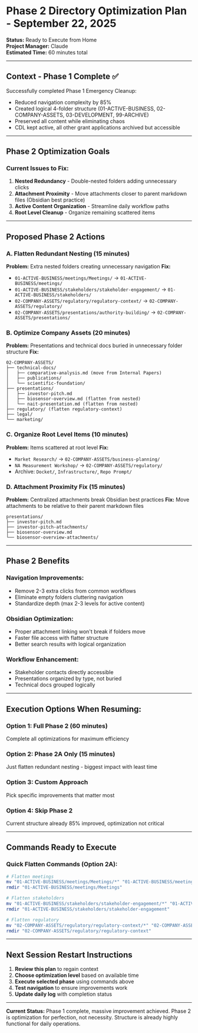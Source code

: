 # Phase 2 Directory Optimization Plan - September 22, 2025

**Status:** Ready to Execute from Home  
**Project Manager:** Claude  
**Estimated Time:** 60 minutes total  

---

## **Context - Phase 1 Complete ✅**

Successfully completed Phase 1 Emergency Cleanup:
- Reduced navigation complexity by 85%
- Created logical 4-folder structure (01-ACTIVE-BUSINESS, 02-COMPANY-ASSETS, 03-DEVELOPMENT, 99-ARCHIVE)
- Preserved all content while eliminating chaos
- CDL kept active, all other grant applications archived but accessible

---

## **Phase 2 Optimization Goals**

### **Current Issues to Fix:**
1. **Nested Redundancy** - Double-nested folders adding unnecessary clicks
2. **Attachment Proximity** - Move attachments closer to parent markdown files (Obsidian best practice)
3. **Active Content Organization** - Streamline daily workflow paths
4. **Root Level Cleanup** - Organize remaining scattered items

---

## **Proposed Phase 2 Actions**

### **A. Flatten Redundant Nesting (15 minutes)**
**Problem:** Extra nested folders creating unnecessary navigation
**Fix:**
- `01-ACTIVE-BUSINESS/meetings/Meetings/` → `01-ACTIVE-BUSINESS/meetings/`
- `01-ACTIVE-BUSINESS/stakeholders/stakeholder-engagement/` → `01-ACTIVE-BUSINESS/stakeholders/`
- `02-COMPANY-ASSETS/regulatory/regulatory-context/` → `02-COMPANY-ASSETS/regulatory/`
- `02-COMPANY-ASSETS/presentations/authority-building/` → `02-COMPANY-ASSETS/presentations/`

### **B. Optimize Company Assets (20 minutes)**
**Problem:** Presentations and technical docs buried in unnecessary folder structure
**Fix:**
```
02-COMPANY-ASSETS/
├── technical-docs/
│   ├── comparative-analysis.md (move from Internal Papers)
│   ├── publications/
│   └── scientific-foundation/
├── presentations/
│   ├── investor-pitch.md
│   ├── biosensor-overview.md (flatten from nested)
│   └── nait-presentation.md (flatten from nested)
├── regulatory/ (flatten regulatory-context)
├── legal/
└── marketing/
```

### **C. Organize Root Level Items (10 minutes)**
**Problem:** Items scattered at root level
**Fix:**
- `Market Research/` → `02-COMPANY-ASSETS/business-planning/`
- `NA Measurement Workshop/` → `02-COMPANY-ASSETS/regulatory/`
- Archive: `Docket/`, `Infrastructure/`, `Repo Prompt/`

### **D. Attachment Proximity Fix (15 minutes)**
**Problem:** Centralized attachments break Obsidian best practices
**Fix:** Move attachments to be relative to their parent markdown files
```
presentations/
├── investor-pitch.md
├── investor-pitch-attachments/
├── biosensor-overview.md
└── biosensor-overview-attachments/
```

---

## **Phase 2 Benefits**

### **Navigation Improvements:**
- Remove 2-3 extra clicks from common workflows
- Eliminate empty folders cluttering navigation
- Standardize depth (max 2-3 levels for active content)

### **Obsidian Optimization:**
- Proper attachment linking won't break if folders move
- Faster file access with flatter structure
- Better search results with logical organization

### **Workflow Enhancement:**
- Stakeholder contacts directly accessible
- Presentations organized by type, not buried
- Technical docs grouped logically

---

## **Execution Options When Resuming:**

### **Option 1: Full Phase 2 (60 minutes)**
Complete all optimizations for maximum efficiency

### **Option 2: Phase 2A Only (15 minutes)**
Just flatten redundant nesting - biggest impact with least time

### **Option 3: Custom Approach**
Pick specific improvements that matter most

### **Option 4: Skip Phase 2**
Current structure already 85% improved, optimization not critical

---

## **Commands Ready to Execute**

### **Quick Flatten Commands (Option 2A):**
```bash
# Flatten meetings
mv "01-ACTIVE-BUSINESS/meetings/Meetings/*" "01-ACTIVE-BUSINESS/meetings/"
rmdir "01-ACTIVE-BUSINESS/meetings/Meetings"

# Flatten stakeholders
mv "01-ACTIVE-BUSINESS/stakeholders/stakeholder-engagement/*" "01-ACTIVE-BUSINESS/stakeholders/"
rmdir "01-ACTIVE-BUSINESS/stakeholders/stakeholder-engagement"

# Flatten regulatory
mv "02-COMPANY-ASSETS/regulatory/regulatory-context/*" "02-COMPANY-ASSETS/regulatory/"
rmdir "02-COMPANY-ASSETS/regulatory/regulatory-context"
```

---

## **Next Session Restart Instructions**

1. **Review this plan** to regain context
2. **Choose optimization level** based on available time
3. **Execute selected phase** using commands above
4. **Test navigation** to ensure improvements work
5. **Update daily log** with completion status

---

**Current Status:** Phase 1 complete, massive improvement achieved. Phase 2 is optimization for perfection, not necessity. Structure is already highly functional for daily operations.